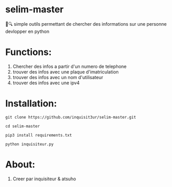 # selim-master
🧥🔍 simple outils permettant de chercher des informations sur une personne devlopper en python

# Functions:
1. Chercher des infos a partir d'un numero de telephone
2. trouver des infos avec une plaque d'imatriculation
3. trouver des infos avec un nom d'utilisateur
4. trouver des infos avec une ipv4

# Installation:
``git clone https://github.com/inquisit3ur/selim-master.git``

``cd selim-master``

``pip3 install requirements.txt``

``python inquisiteur.py``

# About:
1. Creer par inquisiteur & atsuho
